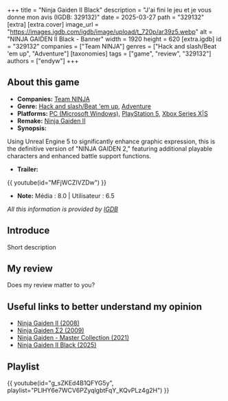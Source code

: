 +++
title = "Ninja Gaiden II Black"
description = "J'ai fini le jeu et je vous donne mon avis (IGDB: 329132)"
date = 2025-03-27
path = "329132"
[extra]
[extra.cover]
image_url = "https://images.igdb.com/igdb/image/upload/t_720p/ar39z5.webp"
alt = "NINJA GAIDEN II Black - Banner"
width = 1920
height = 620
[extra.igdb]
id = "329132"
companies = ["Team NINJA"]
genres = ["Hack and slash/Beat 'em up", "Adventure"]
[taxonomies]
tags = ["game", "review", "329132"]
authors = ["endyw"]
+++

## About this game

- **Companies:** [Team NINJA](https://www.igdb.com/companies/team-ninja)
- **Genre:** [Hack and slash/Beat 'em up](https://www.igdb.com/genres/hack-and-slash-beat-em-up),  [Adventure](https://www.igdb.com/genres/adventure)
- **Platforms:** [PC (Microsoft Windows)](https://www.igdb.com/platforms/win),  [PlayStation 5](https://www.igdb.com/platforms/ps5),  [Xbox Series X|S](https://www.igdb.com/platforms/series-x-s)
- **Remake:** [Ninja Gaiden II](https://www.igdb.com/games/ninja-gaiden-ii)
- **Synopsis:**

Using Unreal Engine 5 to significantly enhance graphic expression, this is the definitive version of "NINJA GAIDEN 2," featuring additional playable characters and enhanced battle support functions.

- **Trailer:**

{{ youtube(id="MFjWCZIVZDw") }}

- **Note:** Média : 8.0 | Utilisateur : 6.5

*All this information is provided by [IGDB](https://www.igdb.com/games/ninja-gaiden-ii-black)*

## Introduce

Short description

## My review

Does my review matter to you?

## Useful links to better understand my opinion

- [Ninja Gaiden II (2008)](https://www.igdb.com/games/ninja-gaiden-ii)
- [Ninja Gaiden Σ2 (2009)](https://www.igdb.com/games/ninja-gaiden-sigma-2)
- [Ninja Gaiden - Master Collection (2021)](https://www.igdb.com/games/ninja-gaiden-master-collection)
- [Ninja Gaiden II Black (2025)](https://www.igdb.com/games/ninja-gaiden-ii-black)

## Playlist

{{ youtube(id="g_sZKEd4B1QFYG5y", playlist="PLlHY6e7WCV6PZyqlgbtFqY_KQvPLz4g2H") }}

